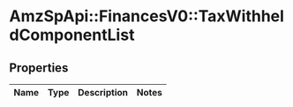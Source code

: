 # AmzSpApi::FinancesV0::TaxWithheldComponentList

## Properties
Name | Type | Description | Notes
------------ | ------------- | ------------- | -------------


